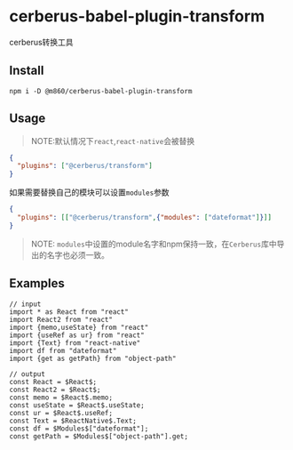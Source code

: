 # cerberus-babel-plugin-transform

cerberus转换工具

## Install

`npm i -D @m860/cerberus-babel-plugin-transform`

## Usage

> NOTE:默认情况下`react`,`react-native`会被替换

```json
{
  "plugins": ["@cerberus/transform"]
}
```

如果需要替换自己的模块可以设置`modules`参数

```json
{
  "plugins": [["@cerberus/transform",{"modules": ["dateformat"]}]]
}
```

> NOTE: `modules`中设置的module名字和npm保持一致，在`Cerberus`库中导出的名字也必须一致。


## Examples

```
// input
import * as React from "react"
import React2 from "react"
import {memo,useState} from "react"
import {useRef as ur} from "react"
import {Text} from "react-native"
import df from "dateformat"
import {get as getPath} from "object-path"

// output
const React = $React$;
const React2 = $React$;
const memo = $React$.memo;
const useState = $React$.useState;
const ur = $React$.useRef;
const Text = $ReactNative$.Text;
const df = $Modules$["dateformat"];
const getPath = $Modules$["object-path"].get;
```

<!--

[ASTExplorer](https://astexplorer.net/)在线调试工具

[Babel插件开发手册](https://github.com/jamiebuilds/babel-handbook/blob/master/translations/zh-Hans/plugin-handbook.md)

[babel-types API](https://babeljs.io/docs/en/babel-types)

## TODO

- [ ] 处理`require("*.png")`,如果是资源文件需要进行重定向到`http`
    ```js 
    // input
    <Image source={require("logo.png")}/>
    // output
    <Image source={{uri:`${$MODULES$.BASE_URL}/${require("logo.png")}`}}/>
    ```
-->